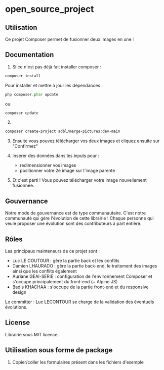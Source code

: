 # open_source_project
## Utilisation
Ce projet Composer permet de fusionner deux images en une !

## Documentation

1. Si ce n'est pas déjà fait installer composer :
````php 
composer install 
````
Pour installer et mettre à jour les dépendances :
````php 
php composer.phar update
````
ou 
````php 
composer update
````

2. 
````bash 
composer create-project adbl/merge-pictures:dev-main
````

3. Ensuite vous pouvez télécharger vos deux images et cliquez ensuite sur "Confirmez"

4. Insérer des données dans les inputs pour :
    - redimensionner vos images
    - positionner votre 2e image sur l'image parente

5. Et c'est parti ! Vous pouvez télécharger votre image nouvellement fusionnée.

## Gouvernance
Notre mode de gouvernance est de type communautaire. C'est notre communauté qui gère l'évolution de cette librairie ! 
Chaque personne qui veule proposer une évolution sont des contributeurs à part entière.
## Rôles
Les principaux mainteneurs de ce projet sont :
- Luc LE COUTOUR : gère la partie back et les conflits
- Damien LHAURADO : gère la partie back-end, le traitement des images ainsi que les conflits également
- Auriane GEAI-SERIE : configuration de l'environnement Composer et s'occupe principalement du front-end (+ Alpine JS)
- Badis KHACHAA : s'occupe de la partie front-end et du responsive design

Le committer : Luc LECONTOUR se charge de la validation des éventuels évolutions.

## License 
Librairie sous MIT licence.

## Utilisation sous forme de package

1) Copier/coller les formulaires présent dans les fichiers d'exemple 



